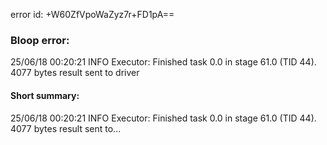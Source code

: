error id: +W60ZfVpoWaZyz7r+FD1pA==
### Bloop error:

25/06/18 00:20:21 INFO Executor: Finished task 0.0 in stage 61.0 (TID 44). 4077 bytes result sent to driver
#### Short summary: 

25/06/18 00:20:21 INFO Executor: Finished task 0.0 in stage 61.0 (TID 44). 4077 bytes result sent to...